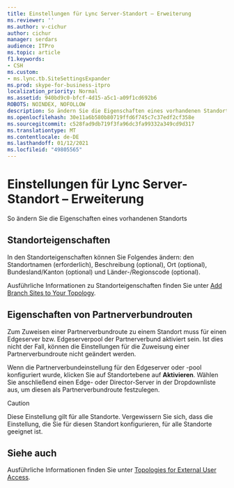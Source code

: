```yaml
---
title: Einstellungen für Lync Server-Standort – Erweiterung
ms.reviewer: ''
ms.author: v-cichur
author: cichur
manager: serdars
audience: ITPro
ms.topic: article
f1.keywords:
- CSH
ms.custom:
- ms.lync.tb.SiteSettingsExpander
ms.prod: skype-for-business-itpro
localization_priority: Normal
ms.assetid: 940bd9c0-bfcf-4d15-a5c1-a09f1cd692b6
ROBOTS: NOINDEX, NOFOLLOW
description: So ändern Sie die Eigenschaften eines vorhandenen Standorts
ms.openlocfilehash: 30e11a6b580b80719ffd6f745c7c37edf2cf358e
ms.sourcegitcommit: c528fad9db719f3fa96dc3fa99332a349cd9d317
ms.translationtype: MT
ms.contentlocale: de-DE
ms.lasthandoff: 01/12/2021
ms.locfileid: "49805565"
---
```

# <a name="lync-server-site-settings-expander"></a>Einstellungen für Lync Server-Standort – Erweiterung

So ändern Sie die Eigenschaften eines vorhandenen Standorts



## <a name="site-properties"></a>Standorteigenschaften

In den Standorteigenschaften können Sie Folgendes ändern: den Standortnamen (erforderlich), Beschreibung (optional), Ort (optional), Bundesland/Kanton (optional) und Länder-/Regionscode (optional).

Ausführliche Informationen zu Standorteigenschaften finden Sie unter [Add Branch Sites to Your Topology](https://technet.microsoft.com/library/b9c35fb0-0081-4aeb-8f95-ac2fcc6c3335.aspx).

## <a name="federation-route-properties"></a>Eigenschaften von Partnerverbundrouten

Zum Zuweisen einer Partnerverbundroute zu einem Standort muss für einen Edgeserver bzw. Edgeserverpool der Partnerverbund aktiviert sein. Ist dies nicht der Fall, können die Einstellungen für die Zuweisung einer Partnerverbundroute nicht geändert werden.

Wenn die Partnerverbundeinstellung für den Edgeserver oder -pool konfiguriert wurde, klicken Sie auf Standortebene auf **Aktivieren**. Wählen Sie anschließend einen Edge- oder Director-Server in der Dropdownliste aus, um diesen als Partnerverbundroute festzulegen.

> [!CAUTION]
> Diese Einstellung gilt für alle Standorte. Vergewissern Sie sich, dass die Einstellung, die Sie für diesen Standort konfigurieren, für alle Standorte geeignet ist.

## <a name="see-also"></a>Siehe auch

Ausführliche Informationen finden Sie unter [Topologies for External User Access](https://technet.microsoft.com/library/25697446-b045-4d12-9b1c-47f694b4f224.aspx).


